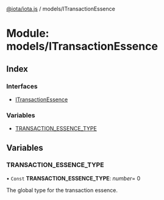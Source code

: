 [@iota/iota.js](../README.md) / models/ITransactionEssence

# Module: models/ITransactionEssence

## Index

### Interfaces

* [ITransactionEssence](../interfaces/models_itransactionessence.itransactionessence.md)

### Variables

* [TRANSACTION\_ESSENCE\_TYPE](models_itransactionessence.md#transaction_essence_type)

## Variables

### TRANSACTION\_ESSENCE\_TYPE

• `Const` **TRANSACTION\_ESSENCE\_TYPE**: *number*= 0

The global type for the transaction essence.
